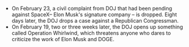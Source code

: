 - On February 23, a civil complaint from DOJ that had been pending against SpaceX– Elon Musk's signature company – is dropped. Eight days later, the DOJ drops a case against a Republican Congressman. 
- On February 19, two or three weeks later, the DOJ opens up something called Operation Whirlwind, which threatens anyone who dares to criticize the work of Elon Musk and DOGE.